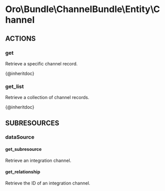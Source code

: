 # Oro\Bundle\ChannelBundle\Entity\Channel

## ACTIONS  

### get

Retrieve a specific channel record.

{@inheritdoc}

### get_list

Retrieve a collection of channel records.

{@inheritdoc}

## SUBRESOURCES

### dataSource

#### get_subresource

Retrieve an integration channel.

#### get_relationship

Retrieve the ID of an integration channel.
